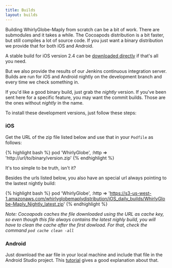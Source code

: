 ```yaml
---
title: Builds
layout: builds
---
```


Building WhirlyGlobe-Maply from scratch can be a bit of work.  There are submodules and it takes a while.  The Cocoapods distribution is a bit faster, but still compiles a lot of source code.  If you just want a binary distribution we provide that for both iOS and Android.  

A stable build for iOS version 2.4 can be [downloaded directly](https://s3-us-west-1.amazonaws.com/whirlyglobemaplydistribution/WhirlyGlobe_Maply_Distribution_2_4.zip) if that's all you need.

But we also provide the results of our Jenkins continuous integration server.  Builds are run for iOS and Android nightly on the development branch and every time we check something in.

If you'd like a good binary build, just grab the *nightly* version.  If you've been sent here for a specific feature, you may want the commit builds.  Those are the ones without *nightly* in the name.

To install these development versions, just follow these steps:

### iOS

Get the URL of the zip file listed below and use that in your `Podfile` as follows:

{% highlight bash %}
pod 'WhirlyGlobe', :http => 'http://url/to/binary/version.zip'
{% endhighlight %}

It's too simple to be truth, isn't it?

Besides the urls listed below, you also have an special url always pointing to the lastest nightly build:

{% highlight bash %}
pod 'WhirlyGlobe', :http => 'https://s3-us-west-1.amazonaws.com/whirlyglobemaplydistribution/iOS_daily_builds/WhirlyGlobe-Maply_Nightly_latest.zip'
{% endhighlight %}

_Note: Cocoapods caches the file downloaded using the URL as cache key, so even though this file always contains the latest nighly build, you will have to clean the cache after the first dowload. For that, check the command `pod cache clean -all`_


### Android

Just download the aar file in your local machine and include that file in the Android Studio project. This [tutorial](/WhirlyGlobe/tutorial/android/building-from-nightly.html) gives a good explanation about that.


